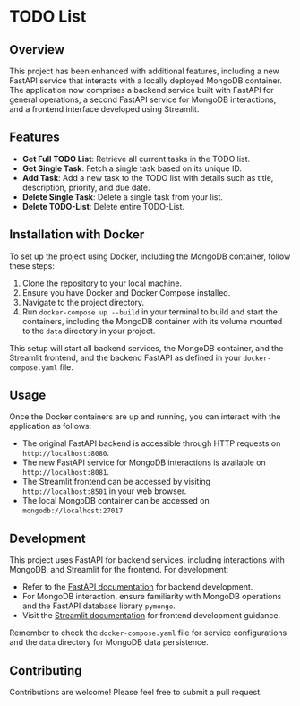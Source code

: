 # TODO List

## Overview

This project has been enhanced with additional features, including a new FastAPI service that interacts with a locally deployed MongoDB container. The application now comprises a backend service built with FastAPI for general operations, a second FastAPI service for MongoDB interactions, and a frontend interface developed using Streamlit.

## Features

- **Get Full TODO List**: Retrieve all current tasks in the TODO list.
- **Get Single Task**: Fetch a single task based on its unique ID.
- **Add Task**: Add a new task to the TODO list with details such as title, description, priority, 
and due date.
- **Delete Single Task**: Delete a single task from your list.
- **Delete TODO-List**: Delete entire TODO-List.

## Installation with Docker

To set up the project using Docker, including the MongoDB container, follow these steps:

1. Clone the repository to your local machine.
2. Ensure you have Docker and Docker Compose installed.
3. Navigate to the project directory.
4. Run `docker-compose up --build` in your terminal to build and start the containers, including the MongoDB container with its volume mounted to the `data` directory in your project.

This setup will start all backend services, the MongoDB container, and the Streamlit frontend, and the backend FastAPI as defined in your `docker-compose.yaml` file.

## Usage

Once the Docker containers are up and running, you can interact with the application as follows:

- The original FastAPI backend is accessible through HTTP requests on `http://localhost:8080`.
- The new FastAPI service for MongoDB interactions is available on `http://localhost:8081`.
- The Streamlit frontend can be accessed by visiting `http://localhost:8501` in your web browser.
- The local MongoDB container can be accessed on `mongodb://localhost:27017`

## Development

This project uses FastAPI for backend services, including interactions with MongoDB, and Streamlit for the frontend. For development:

- Refer to the [FastAPI documentation](https://fastapi.tiangolo.com/) for backend development.
- For MongoDB interaction, ensure familiarity with MongoDB operations and the FastAPI database library `pymongo`.
- Visit the [Streamlit documentation](https://docs.streamlit.io/) for frontend development guidance.

Remember to check the `docker-compose.yaml` file for service configurations and the `data` directory for MongoDB data persistence.

## Contributing
Contributions are welcome! Please feel free to submit a pull request.